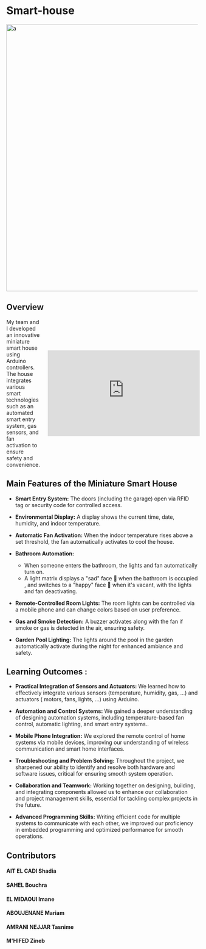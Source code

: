 # Smart-house

  <img width="700" alt="a"  src="https://github.com/user-attachments/assets/6eef093b-b3cf-4833-8fc5-57236fb8911a">

## Overview
<div style="display: flex; align-items: center;">
  <div style="flex: 1;">
    <!-- Your Text -->
    My team and I developed an innovative miniature smart house using Arduino controllers. The house integrates various smart technologies such as an automated smart entry system, gas sensors, and fan activation to ensure safety and convenience.
  </div>
  
  <div style="flex: 1; margin-left: 20px;">
    <!-- Embed YouTube Video -->
    <iframe width="400" height="225" src="https://www.youtube.com/embed/your-video-id" frameborder="0" allowfullscreen></iframe>
  </div>
</div>

## Main Features of the Miniature Smart House

- **Smart Entry System:** The doors (including the garage) open via RFID tag or security code for controlled access.

- **Environmental Display:** A display shows the current time, date, humidity, and indoor temperature.

- **Automatic Fan Activation:** When the indoor temperature rises above a set threshold, the fan automatically activates to cool the house.

- **Bathroom Automation:**

    - When someone enters the bathroom, the lights and fan automatically turn on.
    - A light matrix displays a "sad" face 🙁 when the bathroom is occupied , and switches to a "happy" face 🙂 when it's vacant, with the lights and fan deactivating.
- **Remote-Controlled Room Lights:** The room lights can be controlled via a mobile phone and can change colors based on user preference.

- **Gas and Smoke Detection:** A buzzer activates along with the fan if smoke or gas is detected in the air, ensuring safety.

- **Garden Pool Lighting:** The lights around the pool in the garden automatically activate during the night for enhanced ambiance and safety.

## Learning Outcomes :
- **Practical Integration of Sensors and Actuators:** We learned how to effectively integrate various sensors (temperature, humidity, gas, ...) and actuators ( motors, fans, lights, ...) using Arduino.

- **Automation and Control Systems:** We gained a deeper understanding of designing automation systems, including temperature-based fan control, automatic lighting, and smart entry systems..


- **Mobile Phone Integration:** We explored the remote control of home systems via mobile devices, improving our understanding of wireless communication and smart home interfaces.

- **Troubleshooting and Problem Solving:** Throughout the project, we sharpened our ability to identify and resolve both hardware and software issues, critical for ensuring smooth system operation.

- **Collaboration and Teamwork:** Working together on designing, building, and integrating components allowed us to enhance our collaboration and project management skills, essential for tackling complex projects in the future.

- **Advanced Programming Skills:** Writing efficient code for multiple systems to communicate with each other, we improved our proficiency in embedded programming and optimized performance for smooth operations.

## Contributors
#### AIT EL CADI Shadia
#### SAHEL Bouchra 
#### EL MIDAOUI Imane
#### ABOUJENANE Mariam
#### AMRANI NEJJAR Tasnime
#### M'HIFED Zineb






